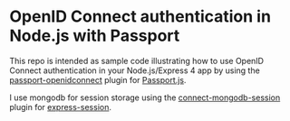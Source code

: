 # OpenID Connect authentication in Node.js with Passport

This repo is intended as sample code illustrating how to use OpenID Connect authentication in your Node.js/Express 4 app by using the [passport-openidconnect](https://www.npmjs.com/package/passport-openidconnect) plugin for [Passport.js](http://passportjs.org/).

I use mongodb for session storage using the [connect-mongodb-session](https://www.npmjs.com/package/connect-mongodb-session) plugin for [express-session](https://www.npmjs.com/package/express-session).
